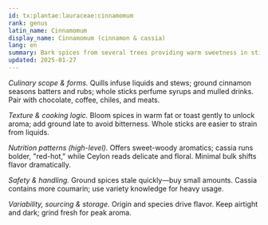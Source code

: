 ```yaml
---
id: tx:plantae:lauraceae:cinnamomum
rank: genus
latin_name: Cinnamomum
display_name: Cinnamomum (cinnamon & cassia)
lang: en
summary: Bark spices from several trees providing warm sweetness in sticks and ground form; used in bakes, stews, curries, teas, and spice blends.
updated: 2025-01-27
---
```


_Culinary scope & forms._ Quills infuse liquids and stews; ground cinnamon seasons batters and rubs; whole sticks perfume syrups and mulled drinks. Pair with chocolate, coffee, chiles, and meats.

_Texture & cooking logic._ Bloom spices in warm fat or toast gently to unlock aroma; add ground late to avoid bitterness. Whole sticks are easier to strain from liquids.

_Nutrition patterns (high-level)._ Offers sweet-woody aromatics; cassia runs bolder, "red-hot," while Ceylon reads delicate and floral. Minimal bulk shifts flavor dramatically.

_Safety & handling._ Ground spices stale quickly—buy small amounts. Cassia contains more coumarin; use variety knowledge for heavy usage.

_Variability, sourcing & storage._ Origin and species drive flavor. Keep airtight and dark; grind fresh for peak aroma.
